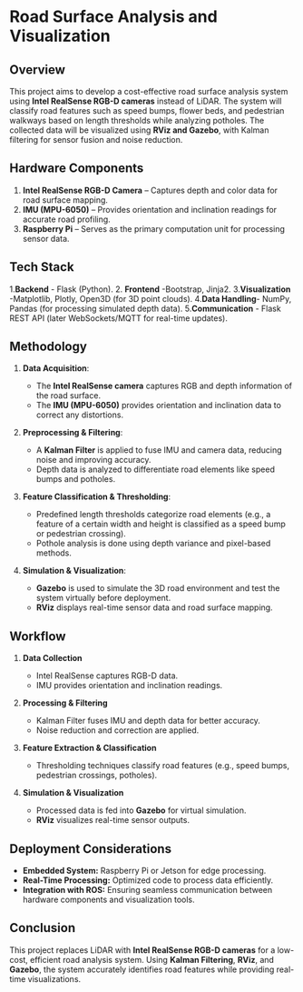 # Road Surface Analysis and Visualization

## Overview
This project aims to develop a cost-effective road surface analysis system using **Intel RealSense RGB-D cameras** instead of LiDAR. The system will classify road features such as speed bumps, flower beds, and pedestrian walkways based on length thresholds while analyzing potholes. The collected data will be visualized using **RViz and Gazebo**, with Kalman filtering for sensor fusion and noise reduction.

## Hardware Components
1. **Intel RealSense RGB-D Camera** – Captures depth and color data for road surface mapping.
2. **IMU (MPU-6050)** – Provides orientation and inclination readings for accurate road profiling.
3. **Raspberry Pi** – Serves as the primary computation unit for processing sensor data.

## Tech Stack
1.**Backend** - Flask (Python).
2. **Frontend** -Bootstrap, Jinja2.
3.**Visualization** -Matplotlib, Plotly, Open3D (for 3D point clouds).
4.**Data Handling**- NumPy, Pandas (for processing simulated depth data).
5.**Communication** - Flask REST API (later WebSockets/MQTT for real-time updates).

## Methodology
1. **Data Acquisition**:
   - The **Intel RealSense camera** captures RGB and depth information of the road surface.
   - The **IMU (MPU-6050)** provides orientation and inclination data to correct any distortions.

2. **Preprocessing & Filtering**:
   - A **Kalman Filter** is applied to fuse IMU and camera data, reducing noise and improving accuracy.
   - Depth data is analyzed to differentiate road elements like speed bumps and potholes.

3. **Feature Classification & Thresholding**:
   - Predefined length thresholds categorize road elements (e.g., a feature of a certain width and height is classified as a speed bump or pedestrian crossing).
   - Pothole analysis is done using depth variance and pixel-based methods.

4. **Simulation & Visualization**:
   - **Gazebo** is used to simulate the 3D road environment and test the system virtually before deployment.
   - **RViz** displays real-time sensor data and road surface mapping.

## Workflow
1. **Data Collection**
   - Intel RealSense captures RGB-D data.
   - IMU provides orientation and inclination readings.

2. **Processing & Filtering**
   - Kalman Filter fuses IMU and depth data for better accuracy.
   - Noise reduction and correction are applied.

3. **Feature Extraction & Classification**
   - Thresholding techniques classify road features (e.g., speed bumps, pedestrian crossings, potholes).

4. **Simulation & Visualization**
   - Processed data is fed into **Gazebo** for virtual simulation.
   - **RViz** visualizes real-time sensor outputs.


## Deployment Considerations
- **Embedded System:** Raspberry Pi or Jetson for edge processing.
- **Real-Time Processing:** Optimized code to process data efficiently.
- **Integration with ROS:** Ensuring seamless communication between hardware components and visualization tools.

## Conclusion
This project replaces LiDAR with **Intel RealSense RGB-D cameras** for a low-cost, efficient road analysis system. Using **Kalman Filtering**, **RViz**, and **Gazebo**, the system accurately identifies road features while providing real-time visualizations.

